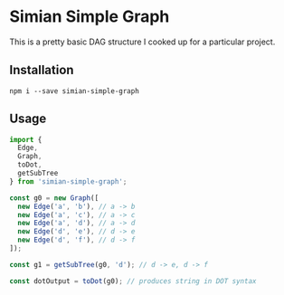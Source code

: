 # Simian Simple Graph

This is a pretty basic DAG structure I cooked up for a particular project.

## Installation
```
npm i --save simian-simple-graph
```

## Usage
```js
import {
  Edge,
  Graph,
  toDot,
  getSubTree
} from 'simian-simple-graph';

const g0 = new Graph([
  new Edge('a', 'b'), // a -> b
  new Edge('a', 'c'), // a -> c
  new Edge('a', 'd'), // a -> d
  new Edge('d', 'e'), // d -> e
  new Edge('d', 'f'), // d -> f
]);

const g1 = getSubTree(g0, 'd'); // d -> e, d -> f

const dotOutput = toDot(g0); // produces string in DOT syntax
```
